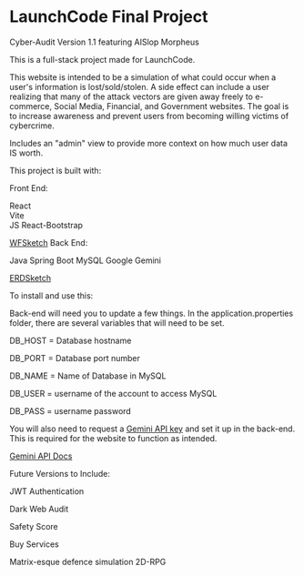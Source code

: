 # LaunchCode Final Project



Cyber-Audit Version 1.1 featuring AISlop Morpheus

This is a full-stack project made for LaunchCode.


This website is intended to be a simulation of what could occur when a user's information is lost/sold/stolen. A side effect can include a user realizing that many of the attack vectors are given away freely to e-commerce, Social Media, Financial, and Government websites. The goal is to increase awareness and prevent users from becoming willing victims of cybercrime.

Includes an "admin" view to provide more context on how much user data IS worth.




This project is built with:

Front End:                                        

React                   
Vite                    
JS
React-Bootstrap


[WFSketch](https://drive.google.com/file/d/1H5tai3mGi7J5tr6kmmyKAt65QtDpSLfY/view?usp=drive_link)
Back End:

Java
Spring Boot
MySQL
Google Gemini

[ERDSketch](https://drive.google.com/file/d/1aawCsXVr2JRsy7FwASf5evcZH1dXOX2k/view?usp=drive_link)


To install and use this:

Back-end will need you to update a few things. In the application.properties folder, there are several variables that will need to be set.

DB_HOST = Database hostname

DB_PORT = Database port number

DB_NAME = Name of Database in MySQL

DB_USER = username of the account to access MySQL

DB_PASS = username password


You will also need to request a [Gemini API key](https://aistudio.google.com/apikey) and set it up in the back-end. This is required for the website to function as intended.


[Gemini API Docs](https://ai.google.dev/gemini-api/docs/api-key)








Future Versions to Include:



JWT Authentication 

Dark Web Audit

Safety Score 

Buy Services

Matrix-esque defence simulation 2D-RPG
